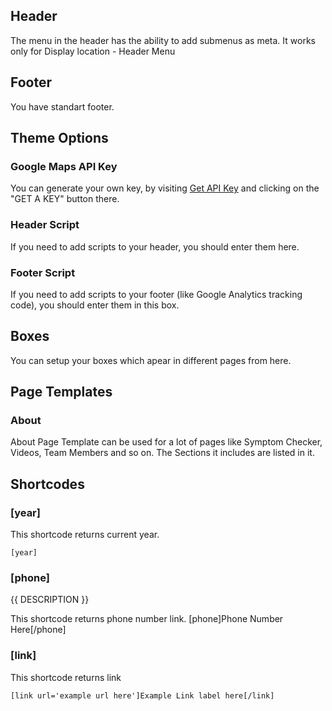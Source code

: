 ## Header

The menu in the header has the ability to add submenus as meta. It works only for Display location - Header Menu

## Footer

You have standart footer.

## Theme Options

### Google Maps API Key

You can generate your own key, by visiting <a href="https://developers.google.com/maps/documentation/javascript/get-api-key" target="_blank">Get API Key</a> and clicking on the "GET A KEY" button there.

### Header Script

If you need to add scripts to your header, you should enter them here.

### Footer Script

If you need to add scripts to your footer (like Google Analytics tracking code), you should enter them in this box.

## Boxes

You can setup your boxes which apear in different pages from here.

## Page Templates

### About

About Page Template can be used for a lot of pages like Symptom Checker, Videos, Team Members and so on. The Sections it includes are listed in it.

## Shortcodes

### [year]

This shortcode returns current year.

    [year]

### [phone]

{{ DESCRIPTION }}

This shortcode returns phone number link.
    [phone]Phone Number Here[/phone]

### [link]

This shortcode returns link

    [link url='example url here']Example Link label here[/link]

